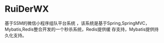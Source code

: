 # RuiDerWX
基于SSM的微信小程序组队平台系统 ，该系统是基于Spring,SpringMVC，Mybatis,Redis整合开发的一个秒杀系统，Redis提供缓 存支持，Mybatis提供持久化支持。
